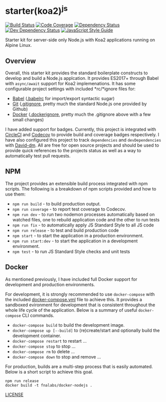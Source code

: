 # starter(koa2)<sup>js</sup>

[![Build Status][circle-image]][circle-url]
[![Code Coverage][codecov-image]][codecov-url]
[![Dependency Status][depstat-image]][depstat-url]
[![Dev Dependency Status][devdepstat-image]][devdepstat-url]
[![JavaScript Style Guide][style-image]][style-url]

Starter kit for server-side only Node.js with Koa2 applications running on Alpine Linux.

## Overview
Overall, this starter kit provides the standard boilerplate constructs to develop and build a Node.js applcation. It provides ES2017+ through Babel with `async/await` support for Koa2 implemenations. It has some configurable project settings with included \*rc/\*ignore files for:
- [Babel](https://babeljs.io/) ([.babelrc](./.babelrc) for import/export syntactic sugar)
- [Git](https://git-scm.com/) ([.gitignore](./.gitignore), pretty much the standard Node.js one provided by Github)
- [Docker](https://www.docker.com/) ([.dockerignore](./.dockerignore), pretty much the .gitignore above with a few small changes)

I have added support for badges. Currently, this project is integrated with [CircleCI](https://circleci.com/) and [Codecov](https://codecov.io/) to provide build and coverage badges respectively. I have also configured this project to track `dependencies` and `devDependencies` with [David-dm](https://david-dm.org/). All are free for open source projects and should be used to provide quick references to the projects status as well as a way to automatically test pull requests.

## NPM
The project provides an extensible build process integrated with npm scripts. The following is a breakdown of npm scripts provided and how to use them:
- `npm run build` - to build production output.
- `npm run coverage` - to report test coverage to Codecov.
- `npm run dev` - to run two nodemon processes automatically based on watched files, one to rebuild application code and the other to run tests
- `npm run fix` - to automatically apply JS Standard Style to all JS code
- `npm run release` - to test and build production code
- `npm start` - to start the application in a production environment.
- `npm run start:dev` - to start the application in a development environment.
- `npm test` - to run JS Standard Style checks and unit tests

## Docker
As mentioned previously, I have included full Docker support for development and production environments.

For development, it is strongly recommended to use `docker-compose` with the included [docker-compose.yml](./docker-compose.yml) file to achieve this. It provides a sandboxed evironment for development that is consistent throughout the whole life cycle of the application. Below is a summary of useful `docker-compose` CLI commands.
- `docker-compose build` to build the development image.
- `docker-compose up [--build]` to (re)create/start and optionally build the development container.
- `docker-compose restart` to restart ...
- `docker-compose stop` to stop ...
- `docker-compose rm` to delete ...
- `docker-compose down` to stop and remove ...

For production, builds are a multi-step process that is easily automated. Below is a short script to achieve this goal.
```
npm run release
docker build -t fnalabs/docker-nodejs .
```

[LICENSE](./LICENSE)

[circle-image]: https://img.shields.io/circleci/project/github/fnalabs/starter-koa2-js.svg
[circle-url]: https://circleci.com/gh/fnalabs/starter-koa2-js

[codecov-image]: https://img.shields.io/codecov/c/github/fnalabs/starter-koa2-js.svg
[codecov-url]: https://codecov.io/gh/fnalabs/starter-koa2-js

[depstat-image]: https://img.shields.io/david/fnalabs/starter-koa2-js.svg
[depstat-url]: https://david-dm.org/fnalabs/starter-koa2-js

[devdepstat-image]: https://img.shields.io/david/dev/fnalabs/starter-koa2-js.svg
[devdepstat-url]: https://david-dm.org/fnalabs/starter-koa2-js?type=dev

[style-image]: https://img.shields.io/badge/code_style-standard-brightgreen.svg
[style-url]: https://standardjs.com
